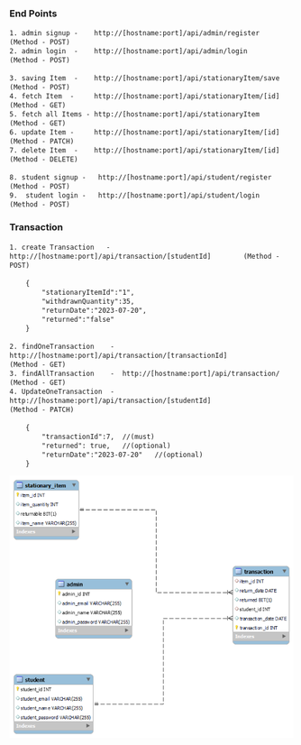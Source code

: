 ### End Points

    1. admin signup -    http://[hostname:port]/api/admin/register         (Method - POST)
    2. admin login  -    http://[hostname:port]/api/admin/login            (Method - POST)

    3. saving Item  -    http://[hostname:port]/api/stationaryItem/save    (Method - POST)
    4. fetch Item  -     http://[hostname:port]/api/stationaryItem/[id]    (Method - GET)
    5. fetch all Items - http://[hostname:port]/api/stationaryItem         (Method - GET)
    6. update Item -     http://[hostname:port]/api/stationaryItem/[id]    (Method - PATCH)
    7. delete Item  -    http://[hostname:port]/api/stationaryItem/[id]    (Method - DELETE)
   
    8. student signup -   http://[hostname:port]/api/student/register        (Method - POST)
    9.  student login -   http://[hostname:port]/api/student/login           (Method - POST)

### Transaction

    1. create Transaction   - http://[hostname:port]/api/transaction/[studentId]        (Method - POST)
    
        {
            "stationaryItemId":"1",
            "withdrawnQuantity":35,
            "returnDate":"2023-07-20",
            "returned":"false"
        }  

    2. findOneTransaction    -  http://[hostname:port]/api/transaction/[transactionId]              (Method - GET)
    3. findAllTransaction    -  http://[hostname:port]/api/transaction/                             (Method - GET)
    4. UpdateOneTransaction  -  http://[hostname:port]/api/transaction/[studentId]                  (Method - PATCH)

        {
            "transactionId":7,  //(must)
            "returned": true,   //(optional)
            "returnDate":"2023-07-20"   //(optional)
        }





![](./ER_DIAGRAM.png)